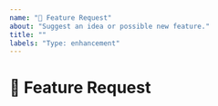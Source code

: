 ```yaml
---
name: "🚀 Feature Request"
about: "Suggest an idea or possible new feature."
title: ""
labels: "Type: enhancement"
---
```


# 🚀 Feature Request

<!--
Please provide a clear and concise description of what you'd like to see. Things like...
1. what is the expected behavior?
2. your opinion on what the default(s) should be?
-->
